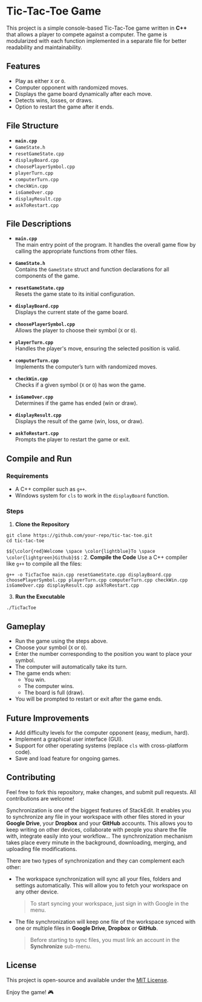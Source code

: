 # Tic-Tac-Toe Game

This project is a simple console-based Tic-Tac-Toe game written in **C++** that allows a player to compete against a computer. The game is modularized with each function implemented in a separate file for better readability and maintainability.

## Features

- Play as either `X` or `O`.
- Computer opponent with randomized moves.
- Displays the game board dynamically after each move.
- Detects wins, losses, or draws.
- Option to restart the game after it ends.

## File Structure

- **`main.cpp`**
- `GameState.h`
- `resetGameState.cpp`
- `displayBoard.cpp`
- `choosePlayerSymbol.cpp`
- `playerTurn.cpp`
- `computerTurn.cpp`
- `checkWin.cpp`
- `isGameOver.cpp`
- `displayResult.cpp`
- `askToRestart.cpp`

## File Descriptions

-   **`main.cpp`**  
    The main entry point of the program. It handles the overall game flow by calling the appropriate functions from other files.
    
-   **`GameState.h`**  
    Contains the `GameState` struct and function declarations for all components of the game.
    
-   **`resetGameState.cpp`**  
    Resets the game state to its initial configuration.
    
-   **`displayBoard.cpp`**  
    Displays the current state of the game board.
    
-   **`choosePlayerSymbol.cpp`**  
    Allows the player to choose their symbol (`X` or `O`).
    
-   **`playerTurn.cpp`**  
    Handles the player's move, ensuring the selected position is valid.
    
-   **`computerTurn.cpp`**  
    Implements the computer’s turn with randomized moves.
    
-   **`checkWin.cpp`**  
    Checks if a given symbol (`X` or `O`) has won the game.
    
-   **`isGameOver.cpp`**  
    Determines if the game has ended (win or draw).
    
-   **`displayResult.cpp`**  
    Displays the result of the game (win, loss, or draw).
    
-   **`askToRestart.cpp`**  
    Prompts the player to restart the game or exit.

## Compile and Run

### **Requirements**

-   A C++ compiler such as `g++`.
-   Windows system for `cls` to work in the `displayBoard` function.

### **Steps**

1.  **Clone the Repository**
```
git clone https://github.com/your-repo/tic-tac-toe.git
cd tic-tac-toe 
```
`$${\color{red}Welcome \space \color{lightblue}To \space \color{lightgreen}Github}$$` :
2.  **Compile the Code** Use a C++ compiler like `g++` to compile all the files:    
```
g++ -o TicTacToe main.cpp resetGameState.cpp displayBoard.cpp choosePlayerSymbol.cpp playerTurn.cpp computerTurn.cpp checkWin.cpp isGameOver.cpp displayResult.cpp askToRestart.cpp
```

3.  **Run the Executable**   
```
./TicTacToe
```

## Gameplay

-   Run the game using the steps above.
-   Choose your symbol (`X` or `O`).
-   Enter the number corresponding to the position you want to place your symbol.
-   The computer will automatically take its turn.
-   The game ends when:
    -   You win.
    -   The computer wins.
    -   The board is full (draw).
-   You will be prompted to restart or exit after the game ends.

## Future Improvements

-   Add difficulty levels for the computer opponent (easy, medium, hard).
-   Implement a graphical user interface (GUI).
-   Support for other operating systems (replace `cls` with cross-platform code).
-   Save and load feature for ongoing games.

## Contributing

Feel free to fork this repository, make changes, and submit pull requests. All contributions are welcome!


Synchronization is one of the biggest features of StackEdit. It enables you to synchronize any file in your workspace with other files stored in your **Google Drive**, your **Dropbox** and your **GitHub** accounts. This allows you to keep writing on other devices, collaborate with people you share the file with, integrate easily into your workflow... The synchronization mechanism takes place every minute in the background, downloading, merging, and uploading file modifications.

There are two types of synchronization and they can complement each other:

- The workspace synchronization will sync all your files, folders and settings automatically. This will allow you to fetch your workspace on any other device.
	> To start syncing your workspace, just sign in with Google in the menu.

- The file synchronization will keep one file of the workspace synced with one or multiple files in **Google Drive**, **Dropbox** or **GitHub**.
	> Before starting to sync files, you must link an account in the **Synchronize** sub-menu.

## **License**

This project is open-source and available under the [MIT License](https://opensource.org/license/mit/).

Enjoy the game! 🎮
